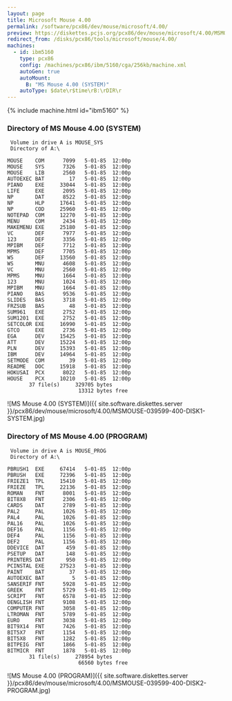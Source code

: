 ```yaml
---
layout: page
title: Microsoft Mouse 4.00
permalink: /software/pcx86/dev/mouse/microsoft/4.00/
preview: https://diskettes.pcjs.org/pcx86/dev/mouse/microsoft/4.00/MSMOUSE-039599-400-DISK1-SYSTEM.jpg
redirect_from: /disks/pcx86/tools/microsoft/mouse/4.00/
machines:
  - id: ibm5160
    type: pcx86
    config: /machines/pcx86/ibm/5160/cga/256kb/machine.xml
    autoGen: true
    autoMount:
      B: "MS Mouse 4.00 (SYSTEM)"
    autoType: $date\r$time\rB:\rDIR\r
---
```


{% include machine.html id="ibm5160" %}

### Directory of MS Mouse 4.00 (SYSTEM)

     Volume in drive A is MOUSE_SYS
     Directory of A:\

    MOUSE    COM      7099   5-01-85  12:00p
    MOUSE    SYS      7326   5-01-85  12:00p
    MOUSE    LIB      2560   5-01-85  12:00p
    AUTOEXEC BAT        17   5-01-85  12:00p
    PIANO    EXE     33044   5-01-85  12:00p
    LIFE     EXE      2095   5-01-85  12:00p
    NP       DAT      8522   5-01-85  12:00p
    NP       HLP     17641   5-01-85  12:00p
    NP       COD     25960   5-01-85  12:00p
    NOTEPAD  COM     12270   5-01-85  12:00p
    MENU     COM      2434   5-01-85  12:00p
    MAKEMENU EXE     25180   5-01-85  12:00p
    VC       DEF      7977   5-01-85  12:00p
    123      DEF      3356   5-01-85  12:00p
    MPIBM    DEF      7712   5-01-85  12:00p
    MPMS     DEF      7705   5-01-85  12:00p
    WS       DEF     13560   5-01-85  12:00p
    WS       MNU      4608   5-01-85  12:00p
    VC       MNU      2560   5-01-85  12:00p
    MPMS     MNU      1664   5-01-85  12:00p
    123      MNU      1024   5-01-85  12:00p
    MPIBM    MNU      1664   5-01-85  12:00p
    PIANO    BAS      9536   5-01-85  12:00p
    SLIDES   BAS      3718   5-01-85  12:00p
    FRZSUB   BAS        48   5-01-85  12:00p
    SUM961   EXE      2752   5-01-85  12:00p
    SUM1201  EXE      2752   5-01-85  12:00p
    SETCOLOR EXE     16990   5-01-85  12:00p
    GTCO     EXE      2736   5-01-85  12:00p
    EGA      DEV     15425   5-01-85  12:00p
    ATT      DEV     15224   5-01-85  12:00p
    PLN      DEV     15393   5-01-85  12:00p
    IBM      DEV     14964   5-01-85  12:00p
    SETMODE  COM        39   5-01-85  12:00p
    README   DOC     15918   5-01-85  12:00p
    HOKUSAI  PCX      8022   5-01-85  12:00p
    HOUSE    PCX     10210   5-01-85  12:00p
           37 file(s)     329705 bytes
                           13312 bytes free

![MS Mouse 4.00 (SYSTEM)]({{ site.software.diskettes.server }}/pcx86/dev/mouse/microsoft/4.00/MSMOUSE-039599-400-DISK1-SYSTEM.jpg)

### Directory of MS Mouse 4.00 (PROGRAM)

     Volume in drive A is MOUSE_PROG
     Directory of A:\

    PBRUSH1  EXE     67414   5-01-85  12:00p
    PBRUSH   EXE     72396   5-01-85  12:00p
    FRIEZE1  TPL     15410   5-01-85  12:00p
    FRIEZE   TPL     22136   5-01-85  12:00p
    ROMAN    FNT      8001   5-01-85  12:00p
    BIT8X8   FNT      2306   5-01-85  12:00p
    CARDS    DAT      2789   5-01-85  12:00p
    PAL2     PAL      1026   5-01-85  12:00p
    PAL4     PAL      1026   5-01-85  12:00p
    PAL16    PAL      1026   5-01-85  12:00p
    DEF16    PAL      1156   5-01-85  12:00p
    DEF4     PAL      1156   5-01-85  12:00p
    DEF2     PAL      1156   5-01-85  12:00p
    DDEVICE  DAT       459   5-01-85  12:00p
    PSETUP   DAT       148   5-01-85  12:00p
    PRINTERS DAT       950   5-01-85  12:00p
    PCINSTAL EXE     27523   5-01-85  12:00p
    PAINT    BAT        37   5-01-85  12:00p
    AUTOEXEC BAT         5   5-01-85  12:00p
    SANSERIF FNT      5928   5-01-85  12:00p
    GREEK    FNT      5729   5-01-85  12:00p
    SCRIPT   FNT      6578   5-01-85  12:00p
    OENGLISH FNT      9108   5-01-85  12:00p
    COMPUTER FNT      3058   5-01-85  12:00p
    LTROMAN  FNT      5789   5-01-85  12:00p
    EURO     FNT      3038   5-01-85  12:00p
    BIT9X14  FNT      7426   5-01-85  12:00p
    BIT5X7   FNT      1154   5-01-85  12:00p
    BIT5X8   FNT      1282   5-01-85  12:00p
    BITPEIG  FNT      1866   5-01-85  12:00p
    BITMICR  FNT      1878   5-01-85  12:00p
           31 file(s)     278954 bytes
                           66560 bytes free

![MS Mouse 4.00 (PROGRAM)]({{ site.software.diskettes.server }}/pcx86/dev/mouse/microsoft/4.00/MSMOUSE-039599-400-DISK2-PROGRAM.jpg)
